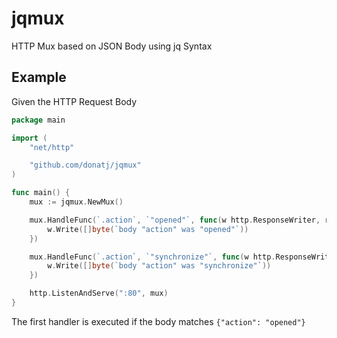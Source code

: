 # jqmux

HTTP Mux based on JSON Body using jq Syntax

## Example

Given the HTTP Request Body

```go
package main

import (
	"net/http"

	"github.com/donatj/jqmux"
)

func main() {
	mux := jqmux.NewMux()

	mux.HandleFunc(`.action`, `"opened"`, func(w http.ResponseWriter, r *http.Request) {
		w.Write([]byte(`body "action" was "opened"`))
	})

	mux.HandleFunc(`.action`, `"synchronize"`, func(w http.ResponseWriter, r *http.Request) {
		w.Write([]byte(`body "action" was "synchronize"`))
	})

	http.ListenAndServe(":80", mux)
}
```

The first handler is executed if the body matches `{"action": "opened"}`

